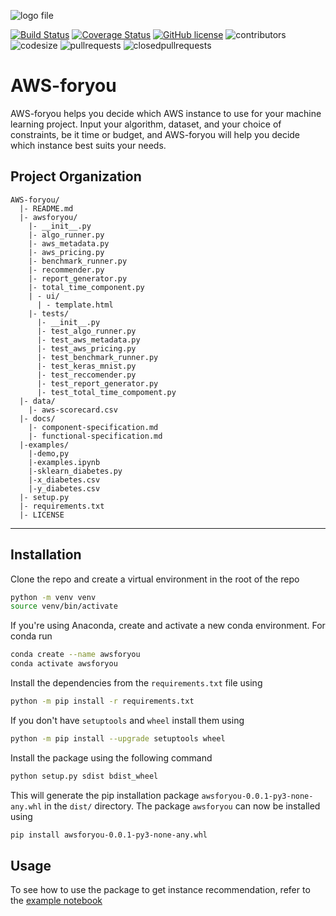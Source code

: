 ![logo file](./logo.PNG)

[![Build Status](https://travis-ci.org/winnawat/AWS-foryou.svg?branch=master)](https://travis-ci.org/winnawat/AWS-foryou) [![Coverage Status](https://coveralls.io/repos/github/winnawat/AWS-foryou/badge.svg?branch=master)](https://coveralls.io/github/winnawat/AWS-foryou?branch=master) [![GitHub license](https://img.shields.io/github/license/Naereen/StrapDown.js.svg)](https://github.com//winnawat/AWS-foryou/blob/master/LICENSE) ![contributors](https://img.shields.io/github/contributors/winnawat/AWS-foryou.svg) ![codesize](https://img.shields.io/github/languages/code-size/winnawat/AWS-foryou.svg) ![pullrequests](https://img.shields.io/github/issues-pr/winnawat/AWS-foryou.svg) ![closedpullrequests](https://img.shields.io/github/issues-pr-closed-raw/winnawat/AWS-foryou.svg)


# AWS-foryou
AWS-foryou helps you decide which AWS instance to use for your machine learning project. Input your algorithm, dataset, and your choice of constraints, be it time or budget, and AWS-foryou will help you decide which instance best suits your needs.

## Project Organization
```
AWS-foryou/
  |- README.md
  |- awsforyou/
    |- __init__.py
    |- algo_runner.py
    |- aws_metadata.py
    |- aws_pricing.py
    |- benchmark_runner.py
    |- recommender.py
    |- report_generator.py
    |- total_time_component.py
    | - ui/
      | - template.html
    |- tests/
      |- __init__.py
      |- test_algo_runner.py
      |- test_aws_metadata.py
      |- test_aws_pricing.py
      |- test_benchmark_runner.py
      |- test_keras_mnist.py
      |- test_reccomender.py
      |- test_report_generator.py
      |- test_total_time_compoment.py
  |- data/
    |- aws-scorecard.csv
  |- docs/
    |- component-specification.md
    |- functional-specification.md
  |-examples/
    |-demo,py
    |-examples.ipynb
    |-sklearn_diabetes.py
    |-x_diabetes.csv
    |-y_diabetes.csv
  |- setup.py
  |- requirements.txt
  |- LICENSE
```
---
## Installation

Clone the repo and create a virtual environment in the root of the repo
```bash
python -m venv venv
source venv/bin/activate
```
If you're using Anaconda, create and activate a new conda environment.
For conda run
```bash
conda create --name awsforyou
conda activate awsforyou
```

Install the dependencies from the `requirements.txt` file using
```bash
python -m pip install -r requirements.txt
```

If you don't have `setuptools` and `wheel` install them using
```bash
python -m pip install --upgrade setuptools wheel
```

Install the package using the following command
```bash
python setup.py sdist bdist_wheel
```

This will generate the pip installation package `awsforyou-0.0.1-py3-none-any.whl` in the `dist/` directory.
The package `awsforyou` can now be installed using

```bash
pip install awsforyou-0.0.1-py3-none-any.whl
```

## Usage

To see how to use the package to get instance recommendation, 
refer to the [example notebook](examples/examples.ipynb)
